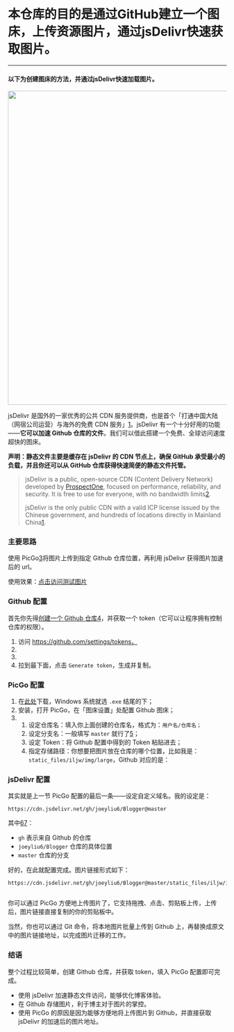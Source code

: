 

# 本仓库的目的是通过GitHub建立一个图床，上传资源图片，通过jsDelivr快速获取图片。

---

#### 以下为创建图床的方法，并通过jsDelivr快速加载图片。


<div id="article_content" class="article_content clearfix">
            <link rel="stylesheet" href="https://csdnimg.cn/release/phoenix/template/css/ck_htmledit_views-3d4dc5c1de.css">
                            <div class="htmledit_views" id="content_views">
                                            <p><img alt="" class="has" height="721" src="https://img-blog.csdnimg.cn/20190929011105652.png?x-oss-process=image/watermark,type_ZmFuZ3poZW5naGVpdGk,shadow_10,text_aHR0cHM6Ly9ibG9nLmNzZG4ubmV0L0NRRzE5ODg=,size_16,color_FFFFFF,t_70" width="1184"></p>

<p>jsDelivr 是国外的一家优秀的公共 CDN 服务提供商，也是首个「打通中国大陆（网宿公司运营）与海外的免费 CDN 服务」<a href="https://blog.iljw.me/2019/05/jsdelivr-cdn-github.html#fn1" rel="nofollow" id="fnref1">1</a>。jsDelivr 有一个十分好用的功能——<strong>它可以加速 Github 仓库的文件</strong>。我们可以借此搭建一个免费、全球访问速度超快的图床。</p>
<p><strong>声明：静态文件主要是缓存在 jsDelivr 的 CDN 节点上，确保 GitHub 承受最小的负载，并且你还可以从 GitHub 仓库获得快速简便的静态文件托管。</strong></p>
<blockquote>
<p>jsDelivr is a public, open-source CDN (Content Delivery Network) developed by <a href="https://prospectone.io/" rel="nofollow">ProspectOne</a>, focused on performance, reliability, and security. It is free to use for everyone, with no bandwidth limits<a href="https://blog.iljw.me/2019/05/jsdelivr-cdn-github.html#fn2" rel="nofollow" id="fnref2">2</a>.</p>

<p>jsDelivr is the only public CDN with a valid ICP license issued by the Chinese government, and hundreds of locations directly in Mainland China<a href="https://blog.iljw.me/2019/05/jsdelivr-cdn-github.html#fn1" rel="nofollow" id="fnref1:1">1</a>.</p>
</blockquote>

<h3 id="主要思路"><a name="t0"></a><a name="t0"></a>主要思路</h3>
<p>使用 PicGo<a href="https://blog.iljw.me/2019/05/jsdelivr-cdn-github.html#fn3" rel="nofollow" id="fnref3">3</a>将图片上传到指定 Github 仓库位置，再利用 jsDelivr 获得图片加速后的 url。</p>
<p>使用效果：<a href="https://cdn.jsdelivr.net/gh/joeyliu6/Blogger@master/static_files/iljw/img/large/20190512151852.png" rel="nofollow">点击访问测试图片</a></p>
<h3 id="github-配置"><a name="t1"></a><a name="t1"></a>Github 配置</h3>
<p>首先你先得<a href="https://wiki.jikexueyuan.com/project/github-basics/creat-new-repo.html" rel="nofollow">创建一个 Github 仓库</a><a href="https://blog.iljw.me/2019/05/jsdelivr-cdn-github.html#fn4" rel="nofollow" id="fnref4">4</a>，并获取一个 token（它可以让程序拥有控制仓库的权限）。</p>
<ol><li>访问 <a href="https://github.com/settings/tokens%EF%BC%8C">https://github.com/settings/tokens，</a></li>
	<li><img alt="" class="has" src="https://imgconvert.csdnimg.cn/aHR0cHM6Ly9jZG4uanNkZWxpdnIubmV0L2doL2pvZXlsaXU2L0Jsb2dnZXJAbWFzdGVyL3N0YXRpY19maWxlcy9pbGp3L2ltZy9sYXJnZS8yMDE5MDUxMjE1MzQ0NC5wbmc?x-oss-process=image/format,png"></li>
	<li><img alt="" class="has" src="https://imgconvert.csdnimg.cn/aHR0cHM6Ly9jZG4uanNkZWxpdnIubmV0L2doL2pvZXlsaXU2L0Jsb2dnZXJAbWFzdGVyL3N0YXRpY19maWxlcy9pbGp3L2ltZy9sYXJnZS8yMDE5MDUxMjE1MzczMi5wbmc?x-oss-process=image/format,png"></li>
	<li>拉到最下面，点击 <code>Generate token</code>，生成并复制。</li>
</ol><h3 id="picgo-配置"><a name="t2"></a><a name="t2"></a>PicGo 配置</h3>

<ol><li>在<a href="https://github.com/Molunerfinn/PicGo/releases">此处</a>下载，Windows 系统就选 <code>.exe</code> 结尾的下；</li>
	<li>安装，打开 PicGo，在「图床设置」处配置 Github 图床；</li>
	<li><img alt="" class="has" src="https://imgconvert.csdnimg.cn/aHR0cHM6Ly9jZG4uanNkZWxpdnIubmV0L2doL2pvZXlsaXU2L0Jsb2dnZXJAbWFzdGVyL3N0YXRpY19maWxlcy9pbGp3L2ltZy9sYXJnZS8yMDE5MDUxMjE1NDUyOS5wbmc?x-oss-process=image/format,png"><ol><li>设定仓库名：填入你上面创建的仓库名，格式为：<code>用户名/仓库名；</code></li>
		<li>设定分支名：一般填写 <code>master</code> 就行了<a href="https://blog.iljw.me/2019/05/jsdelivr-cdn-github.html#fn5" rel="nofollow" id="fnref5">5</a>；</li>
		<li>设定 Token：将 Github 配置中得到的 Token 粘贴进去；</li>
		<li>指定存储路径：你想要把图片放在仓库的哪个位置，比如我是：<code>static_files/iljw/img/large</code>，Github 对应的是：<img alt="" class="has" src="https://imgconvert.csdnimg.cn/aHR0cHM6Ly9jZG4uanNkZWxpdnIubmV0L2doL2pvZXlsaXU2L0Jsb2dnZXJAbWFzdGVyL3N0YXRpY19maWxlcy9pbGp3L2ltZy9sYXJnZS8yMDE5MDUxMjE1NTUxOS5wbmc?x-oss-process=image/format,png"></li>
	</ol></li>
</ol><h3 id="jsdelivr-配置"><a name="t3"></a><a name="t3"></a>jsDelivr 配置</h3>

<p>其实就是上一节 PicGo 配置的最后一条——设定自定义域名。我的设定是：</p>
<pre class="has" name="code"><code class="hljs ruby"><span class="hljs-symbol">https:</span>/<span class="hljs-regexp">/cdn.jsdelivr.net/gh</span><span class="hljs-regexp">/joeyliu6/</span>Blogger@master
</code><div class="hljs-button {2}" data-title="复制" onclick="hljs.copyCode(event)"></div></pre>

<p>其中<a href="https://blog.iljw.me/2019/05/jsdelivr-cdn-github.html#fn6" rel="nofollow" id="fnref6">6</a><a href="https://blog.iljw.me/2019/05/jsdelivr-cdn-github.html#fn7" rel="nofollow" id="fnref7">7</a>：</p>
<ul><li><code>gh</code> 表示来自 Github 的仓库</li>
	<li><code>joeyliu6/Blogger</code> 仓库的具体位置</li>
	<li><code>master</code> 仓库的分支</li>
</ul><p>好的，在此就配置完成。图片链接形式如下：</p>

<pre class="has" name="code"><code class="hljs ruby"><span class="hljs-symbol">https:</span>/<span class="hljs-regexp">/cdn.jsdelivr.net/gh</span><span class="hljs-regexp">/joeyliu6/</span>Blogger@master/static_files/iljw/img/large/<span class="hljs-number">20190512151852</span>.png
</code><div class="hljs-button {2}" data-title="复制" onclick="hljs.copyCode(event)"></div></pre>

<p><img alt="" class="has" src="https://imgconvert.csdnimg.cn/aHR0cHM6Ly9jZG4uanNkZWxpdnIubmV0L2doL2pvZXlsaXU2L0Jsb2dnZXJAbWFzdGVyL3N0YXRpY19maWxlcy9pbGp3L2ltZy9sYXJnZS8yMDE5MDUxMjE1NTkzOC5wbmc?x-oss-process=image/format,png"></p>
<p>你可以通过 PicGo 方便地上传图片了，它支持拖拽、点击、剪贴板上传，上传后，图片链接直接复制的你的剪贴板中。</p>
<p>当然，你也可以通过 Git 命令，将本地图片批量上传到 Github 上，再替换成原文中的图片链接地址，以完成图片迁移的工作。</p>
<h3 id="结语"><a name="t4"></a><a name="t4"></a>结语</h3>
<p>整个过程比较简单，创建 Github 仓库，并获取 token，填入 PicGo 配置即可完成。</p>
<ul><li>使用 jsDelivr 加速静态文件访问，能够优化博客体验。</li>
	<li>在 Github 存储图片，利于博主对于图片的掌控。</li>
	<li>使用 PicGo 的原因是因为能够方便地将上传图片到 Github，并直接获取 jsDelivr 的加速后的图片地址。</li>
</ul>                                    </div><div data-report-view="{&quot;mod&quot;:&quot;1585297308_001&quot;,&quot;dest&quot;:&quot;https://blog.csdn.net/CQG1988/article/details/101652805&quot;,&quot;extend1&quot;:&quot;pc&quot;,&quot;ab&quot;:&quot;new&quot;}"><div></div></div>
                                </div>